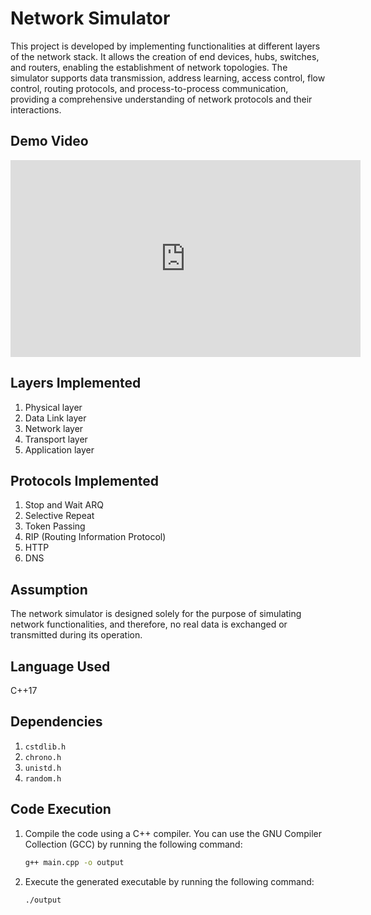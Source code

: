 # Network Simulator

This project is developed by implementing functionalities at different layers of the network stack. It allows the creation of end devices, hubs, switches, and routers, enabling the establishment of network topologies. The simulator supports data transmission, address learning, access control, flow control, routing protocols, and process-to-process communication, providing a comprehensive understanding of network protocols and their interactions.

## Demo Video

[<iframe width="560" height="315" src="https://www.youtube.com/embed/your_video_id?autoplay=1" frameborder="0" allow="accelerometer; autoplay; clipboard-write; encrypted-media; gyroscope; picture-in-picture" allowfullscreen></iframe>](https://github.com/MoinZargar/Network_Simulator/assets/77779375/a2e92a5c-b9ed-4ed0-be1c-5211f6217c3e)

## Layers Implemented

1. Physical layer
2. Data Link layer
3. Network layer
4. Transport layer
5. Application layer

## Protocols Implemented

1. Stop and Wait ARQ
2. Selective Repeat
3. Token Passing
4. RIP (Routing Information Protocol)
5. HTTP
6. DNS

## Assumption

The network simulator is designed solely for the purpose of simulating network functionalities, and therefore, no real data is exchanged or transmitted during its operation.

## Language Used

C++17

## Dependencies

1. `cstdlib.h`
2. `chrono.h`
3. `unistd.h`
4. `random.h`

## Code Execution

1. Compile the code using a C++ compiler. You can use the GNU Compiler Collection (GCC) by running the following command:
    ```sh
    g++ main.cpp -o output
    ```
2. Execute the generated executable by running the following command:
    ```sh
    ./output
    ```
